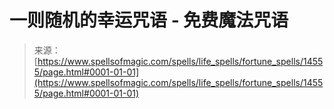 <!--yml

category: 未分类

date: 2024-06-12 18:53:32

-->

# 一则随机的幸运咒语 - 免费魔法咒语

> 来源：[https://www.spellsofmagic.com/spells/life_spells/fortune_spells/14555/page.html#0001-01-01](https://www.spellsofmagic.com/spells/life_spells/fortune_spells/14555/page.html#0001-01-01)
